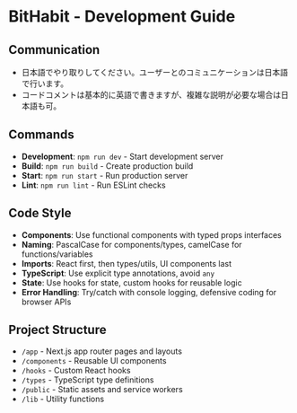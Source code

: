 # BitHabit - Development Guide

## Communication
- 日本語でやり取りしてください。ユーザーとのコミュニケーションは日本語で行います。
- コードコメントは基本的に英語で書きますが、複雑な説明が必要な場合は日本語も可。

## Commands
- **Development**: `npm run dev` - Start development server
- **Build**: `npm run build` - Create production build
- **Start**: `npm run start` - Run production server
- **Lint**: `npm run lint` - Run ESLint checks

## Code Style
- **Components**: Use functional components with typed props interfaces
- **Naming**: PascalCase for components/types, camelCase for functions/variables
- **Imports**: React first, then types/utils, UI components last
- **TypeScript**: Use explicit type annotations, avoid `any` 
- **State**: Use hooks for state, custom hooks for reusable logic
- **Error Handling**: Try/catch with console logging, defensive coding for browser APIs

## Project Structure
- `/app` - Next.js app router pages and layouts  
- `/components` - Reusable UI components
- `/hooks` - Custom React hooks
- `/types` - TypeScript type definitions
- `/public` - Static assets and service workers
- `/lib` - Utility functions